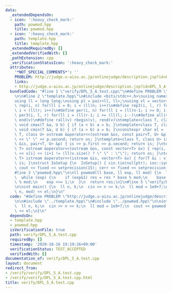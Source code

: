 ```yaml
---
data:
  _extendedDependsOn:
  - icon: ':heavy_check_mark:'
    path: powmod.hpp
    title: powmod.hpp
  - icon: ':heavy_check_mark:'
    path: template.hpp
    title: template.hpp
  _extendedRequiredBy: []
  _extendedVerifiedWith: []
  _pathExtension: cpp
  _verificationStatusIcon: ':heavy_check_mark:'
  attributes:
    '*NOT_SPECIAL_COMMENTS*': ''
    PROBLEM: http://judge.u-aizu.ac.jp/onlinejudge/description.jsp?id=DPL_5_A
    links:
    - http://judge.u-aizu.ac.jp/onlinejudge/description.jsp?id=DPL_5_A
  bundledCode: "#line 1 \"verify/DPL_5_A.test.cpp\"\n#define PROBLEM \"http://judge.u-aizu.ac.jp/onlinejudge/description.jsp?id=DPL_5_A\"\
    \n\n#line 2 \"template.hpp\"\n#include <bits/stdc++.h>\nusing namespace std;\n\
    using ll = long long;\nusing pl = pair<ll, ll>;\nusing vl = vector<ll>;\n#define\
    \ rep(i, n) for(ll i = 0; i < (ll)n; i++)\n#define rep3(i, l, r) for(ll i = l;\
    \ i < (ll)r; i++)\n#define per(i, n) for(ll i = (ll)n-1; i >= 0; i--)\n#define\
    \ per3(i, l, r) for(ll i = (ll)r-1; i >= (ll)l; i--)\n#define all(v) begin(v),\
    \ end(v)\n#define rall(v) rbegin(v), rend(v)\ntemplate<class T, class U> inline\
    \ void cmax(T &a, U b) { if (a < b) a = b; }\ntemplate<class T, class U> inline\
    \ void cmin(T &a, U b) { if (a > b) a = b; }\nconstexpr char el = '\\n';\ntemplate<class\
    \ T, class U> ostream &operator<<(ostream &os, const pair<T, U> &p) { os << p.first\
    \ << \" \" << p.second; return os; }\ntemplate<class T, class U> istream &operator>>(istream\
    \ &is, pair<T, U> &p) { is >> p.first >> p.second; return is; }\ntemplate<class\
    \ T> ostream &operator<<(ostream &os, const vector<T> &v) { rep(i, v.size()) os\
    \ << v[i] << (i+1 != (ll)v.size() ? \" \" : \"\"); return os; }\ntemplate<class\
    \ T> istream &operator>>(istream &is, vector<T> &v) { for(T &i : v) is >> i; return\
    \ is; }\nstruct IoSetup {\n  IoSetup() { cin.tie(nullptr); ios::sync_with_stdio(false);\
    \ cout << fixed << setprecision(15); cerr << fixed << setprecision(15); }\n} io_setup;\n\
    #line 3 \"powmod.hpp\"\n\nll powmod(ll base, ll exp, ll mod) {\n  ll res = 1;\n\
    \  while (exp) {\n    if (exp&1) res = res * base % mod;\n    base = base * base\
    \ % mod;\n    exp >>= 1;\n  }\n  return res;\n}\n#line 5 \"verify/DPL_5_A.test.cpp\"\
    \n\nint main() {\n  ll n, k;\n  cin >> n >> k;\n  ll mod = 1e9+7;\n  cout << powmod(k,\
    \ n, mod) << el;\n}\n"
  code: "#define PROBLEM \"http://judge.u-aizu.ac.jp/onlinejudge/description.jsp?id=DPL_5_A\"\
    \n\n#include \"../template.hpp\"\n#include \"../powmod.hpp\"\n\nint main() {\n\
    \  ll n, k;\n  cin >> n >> k;\n  ll mod = 1e9+7;\n  cout << powmod(k, n, mod)\
    \ << el;\n}\n"
  dependsOn:
  - template.hpp
  - powmod.hpp
  isVerificationFile: true
  path: verify/DPL_5_A.test.cpp
  requiredBy: []
  timestamp: '2020-10-16 19:19:26+09:00'
  verificationStatus: TEST_ACCEPTED
  verifiedWith: []
documentation_of: verify/DPL_5_A.test.cpp
layout: document
redirect_from:
- /verify/verify/DPL_5_A.test.cpp
- /verify/verify/DPL_5_A.test.cpp.html
title: verify/DPL_5_A.test.cpp
---
```

